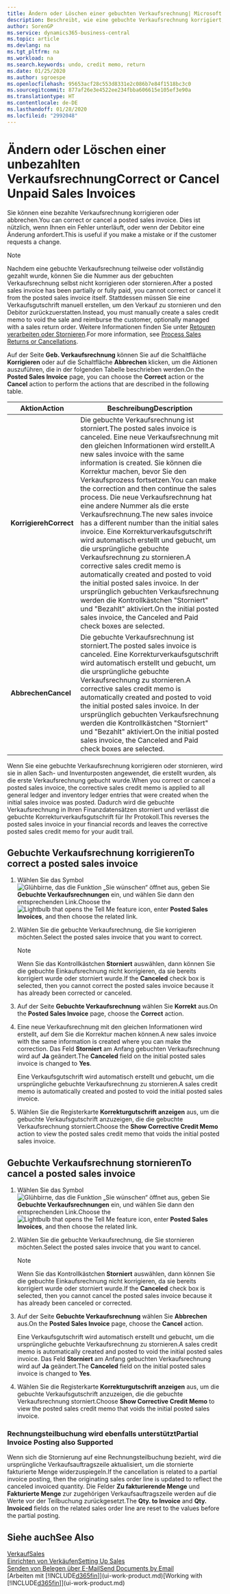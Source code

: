 ```yaml
---
title: Ändern oder Löschen einer gebuchten Verkaufsrechnung| Microsoft Docs
description: Beschreibt, wie eine gebuchte Verkaufsrechnung korrigiert, rückgängig gemacht oder eine Gutschrift angewendet wird.
author: SorenGP
ms.service: dynamics365-business-central
ms.topic: article
ms.devlang: na
ms.tgt_pltfrm: na
ms.workload: na
ms.search.keywords: undo, credit memo, return
ms.date: 01/25/2020
ms.author: sgroespe
ms.openlocfilehash: 95653acf28c553d8331e2c086b7e84f1518bc3c0
ms.sourcegitcommit: 877af26e3e4522ee234fbba606615e105ef3e90a
ms.translationtype: HT
ms.contentlocale: de-DE
ms.lasthandoff: 01/28/2020
ms.locfileid: "2992048"
---
```

# <a name="correct-or-cancel-unpaid-sales-invoices"></a><span data-ttu-id="0a454-103">Ändern oder Löschen einer unbezahlten Verkaufsrechnung</span><span class="sxs-lookup"><span data-stu-id="0a454-103">Correct or Cancel Unpaid Sales Invoices</span></span>
<span data-ttu-id="0a454-104">Sie können eine bezahlte Verkaufsrechnung korrigieren oder abbrechen.</span><span class="sxs-lookup"><span data-stu-id="0a454-104">You can correct or cancel a posted sales invoice.</span></span> <span data-ttu-id="0a454-105">Dies ist nützlich, wenn Ihnen ein Fehler unterläuft, oder wenn der Debitor eine Änderung anfordert.</span><span class="sxs-lookup"><span data-stu-id="0a454-105">This is useful if you make a mistake or if the customer requests a change.</span></span>

> [!NOTE]  
>   <span data-ttu-id="0a454-106">Nachdem eine gebuchte Verkaufsrechnung teilweise oder vollständig gezahlt wurde, können Sie die Nummer aus der gebuchten Verkaufsrechnung selbst nicht korrigieren oder stornieren.</span><span class="sxs-lookup"><span data-stu-id="0a454-106">After a posted sales invoice has been partially or fully paid, you cannot correct or cancel it from the posted sales invoice itself.</span></span> <span data-ttu-id="0a454-107">Stattdessen müssen Sie eine Verkaufsgutschrift manuell erstellen, um den Verkauf zu stornieren und den Debitor zurückzuerstatten.</span><span class="sxs-lookup"><span data-stu-id="0a454-107">Instead, you must manually create a sales credit memo to void the sale and reimburse the customer, optionally managed with a sales return order.</span></span> <span data-ttu-id="0a454-108">Weitere Informationen finden Sie unter [Retouren verarbeiten oder Stornieren](sales-how-process-sales-returns-cancellations.md).</span><span class="sxs-lookup"><span data-stu-id="0a454-108">For more information, see [Process Sales Returns or Cancellations](sales-how-process-sales-returns-cancellations.md).</span></span>

<span data-ttu-id="0a454-109">Auf der Seite **Geb. Verkaufsrechnung** können Sie auf die Schaltfläche **Korrigieren** oder auf die Schaltfläche **Abbrechen** klicken, um die Aktionen auszuführen, die in der folgenden Tabelle beschrieben werden.</span><span class="sxs-lookup"><span data-stu-id="0a454-109">On the **Posted Sales Invoice** page, you can choose the **Correct** action or the **Cancel** action to perform the actions that are described in the following table.</span></span>

| <span data-ttu-id="0a454-110">Aktion</span><span class="sxs-lookup"><span data-stu-id="0a454-110">Action</span></span> | <span data-ttu-id="0a454-111">Beschreibung</span><span class="sxs-lookup"><span data-stu-id="0a454-111">Description</span></span> |
| --- | --- |
| <span data-ttu-id="0a454-112">**Korrigiereh**</span><span class="sxs-lookup"><span data-stu-id="0a454-112">**Correct**</span></span> |<span data-ttu-id="0a454-113">Die gebuchte Verkaufsrechnung ist storniert.</span><span class="sxs-lookup"><span data-stu-id="0a454-113">The posted sales invoice is canceled.</span></span> <span data-ttu-id="0a454-114">Eine neue Verkaufsrechnung mit den gleichen Informationen wird erstellt.</span><span class="sxs-lookup"><span data-stu-id="0a454-114">A new sales invoice with the same information is created.</span></span> <span data-ttu-id="0a454-115">Sie können die Korrektur machen, bevor Sie den Verkaufsprozess fortsetzen.</span><span class="sxs-lookup"><span data-stu-id="0a454-115">You can make the correction and then continue the sales process.</span></span> <span data-ttu-id="0a454-116">Die neue Verkaufsrechnung hat eine andere Nummer als die erste Verkaufsrechnung.</span><span class="sxs-lookup"><span data-stu-id="0a454-116">The new sales invoice has a different number than the initial sales invoice.</span></span> <span data-ttu-id="0a454-117">Eine Korrekturverkaufsgutschrift wird automatisch erstellt und gebucht, um die ursprüngliche gebuchte Verkaufsrechnung zu stornieren.</span><span class="sxs-lookup"><span data-stu-id="0a454-117">A corrective sales credit memo is automatically created and posted to void the initial posted sales invoice.</span></span> <span data-ttu-id="0a454-118">In der ursprünglich gebuchten Verkaufsrechnung werden die Kontrollkästchen "Storniert" und "Bezahlt" aktiviert.</span><span class="sxs-lookup"><span data-stu-id="0a454-118">On the initial posted sales invoice, the Canceled and Paid check boxes are selected.</span></span> |
| <span data-ttu-id="0a454-119">**Abbrechen**</span><span class="sxs-lookup"><span data-stu-id="0a454-119">**Cancel**</span></span> |<span data-ttu-id="0a454-120">Die gebuchte Verkaufsrechnung ist storniert.</span><span class="sxs-lookup"><span data-stu-id="0a454-120">The posted sales invoice is canceled.</span></span> <span data-ttu-id="0a454-121">Eine Korrekturverkaufsgutschrift wird automatisch erstellt und gebucht, um die ursprüngliche gebuchte Verkaufsrechnung zu stornieren.</span><span class="sxs-lookup"><span data-stu-id="0a454-121">A corrective sales credit memo is automatically created and posted to void the initial posted sales invoice.</span></span> <span data-ttu-id="0a454-122">In der ursprünglich gebuchten Verkaufsrechnung werden die Kontrollkästchen "Storniert" und "Bezahlt" aktiviert.</span><span class="sxs-lookup"><span data-stu-id="0a454-122">On the initial posted sales invoice, the Canceled and Paid check boxes are selected.</span></span> |

<span data-ttu-id="0a454-123">Wenn Sie eine gebuchte Verkaufsrechnung korrigieren oder stornieren, wird sie in allen Sach- und Inventurposten angewendet, die erstellt wurden, als die erste Verkaufsrechnung gebucht wurde.</span><span class="sxs-lookup"><span data-stu-id="0a454-123">When you correct or cancel a posted sales invoice, the corrective sales credit memo is applied to all general ledger and inventory ledger entries that were created when the initial sales invoice was posted.</span></span> <span data-ttu-id="0a454-124">Dadurch wird die gebuchte Verkaufsrechnung in Ihren Finanzdatensätzen storniert und verlässt die gebuchte Korrekturverkaufsgutschrift für Ihr Protokoll.</span><span class="sxs-lookup"><span data-stu-id="0a454-124">This reverses the posted sales invoice in your financial records and leaves the corrective posted sales credit memo for your audit trail.</span></span>

## <a name="to-correct-a-posted-sales-invoice"></a><span data-ttu-id="0a454-125">Gebuchte Verkaufsrechnung korrigieren</span><span class="sxs-lookup"><span data-stu-id="0a454-125">To correct a posted sales invoice</span></span>
1. <span data-ttu-id="0a454-126">Wählen Sie das Symbol ![Glühbirne, das die Funktion „Sie wünschen“ öffnet](media/ui-search/search_small.png "Was möchten Sie tun?") aus, geben Sie **Gebuchte Verkaufsrechnungen** ein, und wählen Sie dann den entsprechenden Link.</span><span class="sxs-lookup"><span data-stu-id="0a454-126">Choose the ![Lightbulb that opens the Tell Me feature](media/ui-search/search_small.png "Tell me what you want to do") icon, enter **Posted Sales Invoices**, and then choose the related link.</span></span>  
2. <span data-ttu-id="0a454-127">Wählen Sie die gebuchte Verkaufsrechnung, die Sie korrigieren möchten.</span><span class="sxs-lookup"><span data-stu-id="0a454-127">Select the posted sales invoice that you want to correct.</span></span>

    > [!NOTE]  
    >   <span data-ttu-id="0a454-128">Wenn Sie das Kontrollkästchen **Storniert** auswählen, dann können Sie die gebuchte Einkaufsrechnung nicht korrigieren, da sie bereits korrigiert wurde oder storniert wurde.</span><span class="sxs-lookup"><span data-stu-id="0a454-128">If the **Canceled** check box is selected, then you cannot correct the posted sales invoice because it has already been corrected or canceled.</span></span>
3. <span data-ttu-id="0a454-129">Auf der Seite **Gebuchte Verkaufsrechnung** wählen Sie **Korrekt** aus.</span><span class="sxs-lookup"><span data-stu-id="0a454-129">On the **Posted Sales Invoice** page, choose the **Correct** action.</span></span>  
4. <span data-ttu-id="0a454-130">Eine neue Verkaufsrechnung mit den gleichen Informationen wird erstellt, auf dem Sie die Korrektur machen können.</span><span class="sxs-lookup"><span data-stu-id="0a454-130">A new sales invoice with the same information is created where you can make the correction.</span></span> <span data-ttu-id="0a454-131">Das Feld **Storniert** am Anfang gebuchten Verkaufsrechnung wird auf **Ja** geändert.</span><span class="sxs-lookup"><span data-stu-id="0a454-131">The **Canceled** field on the initial posted sales invoice is changed to **Yes**.</span></span>

    <span data-ttu-id="0a454-132">Eine Verkaufsgutschrift wird automatisch erstellt und gebucht, um die ursprüngliche gebuchte Verkaufsrechnung zu stornieren.</span><span class="sxs-lookup"><span data-stu-id="0a454-132">A sales credit memo is automatically created and posted to void the initial posted sales invoice.</span></span>
5. <span data-ttu-id="0a454-133">Wählen Sie die Registerkarte **Korrekturgutschrift anzeigen** aus, um die gebuchte Verkaufsgutschrift anzuzeigen, die die gebuchte Verkaufsrechnung storniert.</span><span class="sxs-lookup"><span data-stu-id="0a454-133">Choose the **Show Corrective Credit Memo** action to view the posted sales credit memo that voids the initial posted sales invoice.</span></span>

## <a name="to-cancel-a-posted-sales-invoice"></a><span data-ttu-id="0a454-134">Gebuchte Verkaufsrechnung stornieren</span><span class="sxs-lookup"><span data-stu-id="0a454-134">To cancel a posted sales invoice</span></span>
1. <span data-ttu-id="0a454-135">Wählen Sie das Symbol ![Glühbirne, das die Funktion „Sie wünschen“ öffnet](media/ui-search/search_small.png "Was möchten Sie tun?") aus, geben Sie **Gebuchte Verkaufsrechnungen** ein, und wählen Sie dann den entsprechenden Link.</span><span class="sxs-lookup"><span data-stu-id="0a454-135">Choose the ![Lightbulb that opens the Tell Me feature](media/ui-search/search_small.png "Tell me what you want to do") icon, enter **Posted Sales Invoices**, and then choose the related link.</span></span>  
2. <span data-ttu-id="0a454-136">Wählen Sie die gebuchte Verkaufsrechnung, die Sie stornieren möchten.</span><span class="sxs-lookup"><span data-stu-id="0a454-136">Select the posted sales invoice that you want to cancel.</span></span>

    > [!NOTE]  
    >   <span data-ttu-id="0a454-137">Wenn Sie das Kontrollkästchen **Storniert** auswählen, dann können Sie die gebuchte Einkaufsrechnung nicht korrigieren, da sie bereits korrigiert wurde oder storniert wurde.</span><span class="sxs-lookup"><span data-stu-id="0a454-137">If the **Canceled** check box is selected, then you cannot cancel the posted sales invoice because it has already been canceled or corrected.</span></span>
3. <span data-ttu-id="0a454-138">Auf der Seite **Gebuchte Verkaufsrechnung** wählen Sie **Abbrechen** aus.</span><span class="sxs-lookup"><span data-stu-id="0a454-138">On the **Posted Sales Invoice** page, choose the **Cancel** action.</span></span>

    <span data-ttu-id="0a454-139">Eine Verkaufsgutschrift wird automatisch erstellt und gebucht, um die ursprüngliche gebuchte Verkaufsrechnung zu stornieren.</span><span class="sxs-lookup"><span data-stu-id="0a454-139">A sales credit memo is automatically created and posted to void the initial posted sales invoice.</span></span> <span data-ttu-id="0a454-140">Das Feld **Storniert** am Anfang gebuchten Verkaufsrechnung wird auf **Ja** geändert.</span><span class="sxs-lookup"><span data-stu-id="0a454-140">The **Canceled** field on the initial posted sales invoice is changed to **Yes**.</span></span>
4. <span data-ttu-id="0a454-141">Wählen Sie die Registerkarte **Korrekturgutschrift anzeigen** aus, um die gebuchte Verkaufsgutschrift anzuzeigen, die die gebuchte Verkaufsrechnung storniert.</span><span class="sxs-lookup"><span data-stu-id="0a454-141">Choose **Show Corrective Credit Memo** to view the posted sales credit memo that voids the initial posted sales invoice.</span></span>

### <a name="partial-invoice-posting-also-supported"></a><span data-ttu-id="0a454-142">Rechnungsteilbuchung wird ebenfalls unterstützt</span><span class="sxs-lookup"><span data-stu-id="0a454-142">Partial Invoice Posting also Supported</span></span>
<span data-ttu-id="0a454-143">Wenn sich die Stornierung auf eine Rechnungsteilbuchung bezieht, wird die ursprüngliche Verkaufsauftragszeile aktualisiert, um die stornierte fakturierte Menge widerzuspiegeln.</span><span class="sxs-lookup"><span data-stu-id="0a454-143">If the cancellation is related to a partial invoice posting, then the originating sales order line is updated to reflect the canceled invoiced quantity.</span></span> <span data-ttu-id="0a454-144">Die Felder **Zu fakturierende Menge** und **Fakturierte Menge** zur zugehörigen Verkaufsauftragszeile werden auf die Werte vor der Teilbuchung zurückgesetzt.</span><span class="sxs-lookup"><span data-stu-id="0a454-144">The **Qty. to Invoice** and **Qty. Invoiced** fields on the related sales order line are reset to the values before the partial posting.</span></span>

## <a name="see-also"></a><span data-ttu-id="0a454-145">Siehe auch</span><span class="sxs-lookup"><span data-stu-id="0a454-145">See Also</span></span>
[<span data-ttu-id="0a454-146">Verkauf</span><span class="sxs-lookup"><span data-stu-id="0a454-146">Sales</span></span>](sales-manage-sales.md)  
[<span data-ttu-id="0a454-147">Einrichten von Verkäufen</span><span class="sxs-lookup"><span data-stu-id="0a454-147">Setting Up Sales</span></span>](sales-setup-sales.md)  
[<span data-ttu-id="0a454-148">Senden von Belegen über E-Mail</span><span class="sxs-lookup"><span data-stu-id="0a454-148">Send Documents by Email</span></span>](ui-how-send-documents-email.md)  
<span data-ttu-id="0a454-149">[Arbeiten mit [!INCLUDE[d365fin](includes/d365fin_md.md)]](ui-work-product.md)</span><span class="sxs-lookup"><span data-stu-id="0a454-149">[Working with [!INCLUDE[d365fin](includes/d365fin_md.md)]](ui-work-product.md)</span></span>
